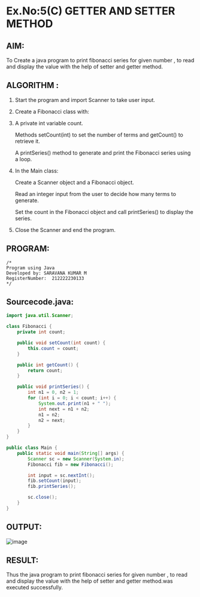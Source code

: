 # Ex.No:5(C)    GETTER AND SETTER METHOD

## AIM:
To Create a java program to print fibonacci series for given number , to read and display the value with the help of setter and getter method.

## ALGORITHM :
1. Start the program and import Scanner to take user input.

2. Create a Fibonacci class with:

3. A private int variable count.

   Methods setCount(int) to set the number of terms and getCount() to retrieve it.
   
   A printSeries() method to generate and print the Fibonacci series using a loop.

4. In the Main class:

   Create a Scanner object and a Fibonacci object.
   
   Read an integer input from the user to decide how many terms to generate.
   
   Set the count in the Fibonacci object and call printSeries() to display the series.

5. Close the Scanner and end the program.


## PROGRAM:
 ```
/*
Program using Java
Developed by: SARAVANA KUMAR M
RegisterNumber:  212222230133
*/
```

## Sourcecode.java:
```java
import java.util.Scanner;

class Fibonacci {
    private int count;

    public void setCount(int count) {
        this.count = count;
    }

    public int getCount() {
        return count;
    }

    public void printSeries() {
        int n1 = 0, n2 = 1;
        for (int i = 0; i < count; i++) {
            System.out.print(n1 + " ");
            int next = n1 + n2;
            n1 = n2;
            n2 = next;
        }
    }
}

public class Main {
    public static void main(String[] args) {
        Scanner sc = new Scanner(System.in);
        Fibonacci fib = new Fibonacci();

        int input = sc.nextInt();
        fib.setCount(input);
        fib.printSeries();

        sc.close();
    }
}
```

## OUTPUT:

![image](https://github.com/user-attachments/assets/3cfe3f3a-da7e-4dc9-99c1-92be88adc82b)


## RESULT:
Thus the java program to print fibonacci series for given number , to read and display the value with the help of setter and getter method.was executed successfully.




